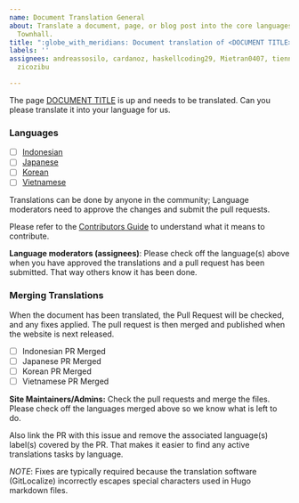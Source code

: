 ```yaml
---
name: Document Translation General
about: Translate a document, page, or blog post into the core languages of the Eastern
  Townhall.
title: ":globe_with_meridians: Document translation of <DOCUMENT TITLE>"
labels: ''
assignees: andreassosilo, cardanoz, haskellcoding29, Mietran0407, tienna, YanTirta,
  zicozibu

---
```


The page [DOCUMENT TITLE](<c3eth website link>) is up and needs to be translated. Can you please translate it into your language for us. 

### Languages

- [ ] [Indonesian](<Gitlocalize link to document>)
- [ ] [Japanese](<Gitlocalize link to document>)
- [ ] [Korean](<Gitlocalize link to document>)
- [ ] [Vietnamese](<Gitlocalize link to document>)

Translations can be done by anyone in the community; Language moderators need to approve the changes and submit the pull requests.

Please refer to the [Contributors Guide](/README/en/CONTRIBUTING.md) to understand what it means to contribute.

**Language moderators (assignees)**: Please check off the language(s) above when you have approved the translations and a pull request has been submitted. That way others know it has been done. 

### Merging Translations

When the document has been translated, the Pull Request will be checked, and any fixes applied. The pull request is then merged and published when the website is next released.

- [ ] Indonesian PR Merged
- [ ] Japanese PR Merged
- [ ] Korean PR Merged
- [ ] Vietnamese PR Merged

**Site Maintainers/Admins:** Check the pull requests and merge the files. Please check off the languages merged above so we know what is left to do.

Also link the PR with this issue and remove the associated language(s) label(s) covered by the PR. That makes it easier to find any active translations tasks by language.

*NOTE*: Fixes are typically required because the translation software (GitLocalize) incorrectly escapes special characters used in Hugo markdown files.
